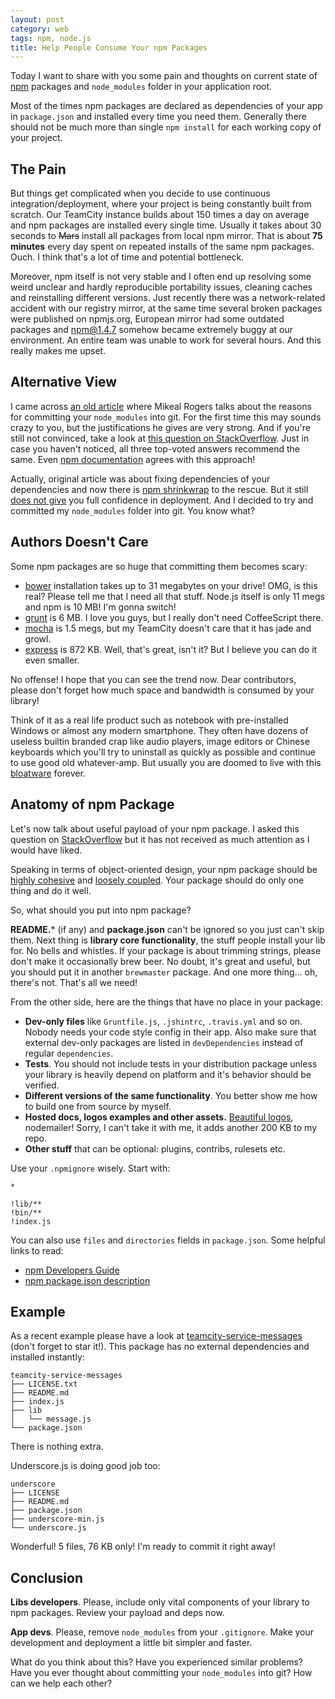 ```yaml
---
layout: post
category: web
tags: npm, node.js
title: Help People Consume Your npm Packages
---
```


Today I want to share with you some pain and thoughts on current state of [npm](https://www.npmjs.org/) packages and `node_modules` folder in your application root.

Most of the times npm packages are declared as dependencies of your app in `package.json` and installed every time you need them. Generally there should not be much more than single `npm install` for each working copy of your project.

## The Pain
But things get complicated when you decide to use continuous integration/deployment, where your project is being constantly built from scratch. Our TeamCity instance builds about 150 times a day on average and npm packages are installed every single time. Usually it takes about 30 seconds to <strike>Mars</strike> install all packages from local npm mirror. That is about **75 minutes** every day spent on repeated installs of the same npm packages. Ouch. I think that's a lot of time and potential bottleneck.

Moreover, npm itself is not very stable and I often end up resolving some weird unclear and hardly reproducible portability issues, cleaning caches and reinstalling different versions. Just recently there was a network-related accident with our registry mirror, at the same time several broken packages were published on npmjs.org, European mirror had some outdated packages and npm@1.4.7 somehow became extremely buggy at our environment. An entire team was unable to work for several hours. And this really makes me upset.

## Alternative View
I came across [an old article](http://www.futurealoof.com/posts/nodemodules-in-git.html) where Mikeal Rogers talks about the reasons for committing your `node_modules` into git. For the first time this may sounds crazy to you, but the justifications he gives are very strong. And if you're still not convinced, take a look at [this question on StackOverflow](http://stackoverflow.com/questions/11459475/should-i-check-in-node-modules-to-git-when-creating-a-node-js-app-on-heroku
). Just in case you haven't noticed, all three top-voted answers recommend the same. Even [npm documentation](https://www.npmjs.org/doc/faq.html#Should-I-check-my-node_modules-folder-into-git) agrees with this approach!

Actually, original article was about fixing dependencies of your dependencies and now there is [npm shrinkwrap](https://www.npmjs.org/doc/cli/npm-shrinkwrap.html) to the rescue. But it still [does not give](http://stackoverflow.com/questions/11459733/check-in-node-modules-vs-shrinkwrap) you full confidence in deployment. And I decided to try and committed my `node_modules` folder into git. You know what?

## Authors Doesn't Care
Some npm packages are so huge that committing them becomes scary:

  * [bower](http://bower.io/) installation takes up to 31 megabytes on your drive! OMG, is this real? Please tell me that I need all that stuff. Node.js itself is only 11 megs and npm is 10 MB! I'm gonna switch!
  * [grunt](http://gruntjs.com/) is 6 MB. I love you guys, but I really don't need CoffeeScript there.
  * [mocha](http://visionmedia.github.io/mocha/) is 1.5 megs, but my TeamCity doesn't care that it has jade and growl.
  * [express](http://expressjs.com/) is 872 KB. Well, that's great, isn't it? But I believe you can do it even smaller.

No offense! I hope that you can see the trend now. Dear contributors, please don't forget how much space and bandwidth is consumed by your library!

Think of it as a real life product such as notebook with pre-installed Windows or almost any modern smartphone. They often have dozens of useless builtin branded crap like audio players, image editors or Chinese keyboards which you'll try to uninstall as quickly as possible and continue to use good old whatever-amp. But usually you are doomed to live with this [bloatware](http://en.wikipedia.org/wiki/Software_bloat#Bloatware) forever.

## Anatomy of npm Package
Let's now talk about useful payload of your npm package.
I asked this question on [StackOverflow](http://stackoverflow.com/questions/23090677/what-should-one-put-into-npm-package) but it has not received as much attention as I would have liked.

Speaking in terms of object-oriented design, your npm package should be [highly cohesive](http://en.wikipedia.org/wiki/Cohesion_(computer_science)) and [loosely coupled](http://en.wikipedia.org/wiki/Loose_coupling). Your package should do only one thing and do it well.

So, what should you put into npm package?

**README.*** (if any) and **package.json** can't be ignored so you just can't skip them. Next thing is **library core functionality**, the stuff people install your lib for. No bells and whistles. If your package is about trimming strings, please don't make it occasionally brew beer. No doubt, it's great and useful, but you should put it in another `brewmaster` package. And one more thing&hellip; oh, there's not. That's all we need!

From the other side, here are the things that have no place in your package:

  * **Dev-only files** like `Gruntfile.js`, `.jshintrc`, `.travis.yml` and so on. Nobody needs your code style config in their app. Also make sure that external dev-only packages are listed in `devDependencies` instead of regular `dependencies`.
  * **Tests**. You should not include tests in your distribution package unless your library is heavily depend on platform and it's behavior should be verified.
  * **Different versions of the same functionality**. You better show me how to build one from source by myself.
  * **Hosted docs, logos examples and other assets.** [Beautiful logos](https://github.com/andris9/Nodemailer/tree/master/assets), nodemailer! Sorry, I can't take it with me, it adds another 200 KB to my repo.
  * **Other stuff** that can be optional: plugins, contribs, rulesets etc.

Use your `.npmignore` wisely. Start with:

```
*

!lib/**
!bin/**
!index.js
```

You can also use `files` and `directories` fields in `package.json`. Some helpful links to read:

  * [npm Developers Guide](https://www.npmjs.org/doc/misc/npm-developers.html)
  * [npm package.json description](https://www.npmjs.org/doc/files/package.json.html)

## Example
As a recent example please have a look at [teamcity-service-messages](https://github.com/pifantastic/teamcity-service-messages) (don't forget to star it!). This package has no external dependencies and installed instantly:

```
teamcity-service-messages
├── LICENSE.txt
├── README.md
├── index.js
├── lib
│   └── message.js
└── package.json
```

There is nothing extra.

Underscore.js is doing good job too:

```
underscore
├── LICENSE
├── README.md
├── package.json
├── underscore-min.js
└── underscore.js
```

Wonderful! 5 files, 76 KB only! I'm ready to commit it right away!

## Conclusion
**Libs developers**. Please, include only vital components of your library to npm packages. Review your payload and deps now.

**App devs**. Please, remove `node_modules` from your `.gitignore`. Make your development and deployment a little bit simpler and faster.

What do you think about this? Have you experienced similar problems? Have you ever thought about committing your `node_modules` into git? How can we help each other?
